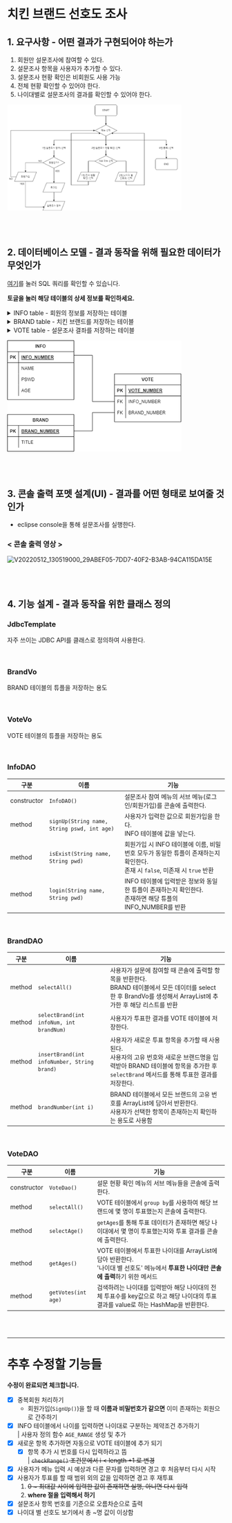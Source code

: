 # 치킨 브랜드 선호도 조사
## 1. 요구사항 - 어떤 결과가 구현되어야 하는가
1. 회원만 설문조사에 참여할 수 있다.
2. 설문조사 항목을 사용자가 추가할 수 있다.
3. 설문조사 현황 확인은 비회원도 사용 가능
4. 전체 현황 확인할 수 있어야 한다.
5. 나이대별로 설문조사의 결과를 확인할 수 있어야 한다.
<div style="width: 80%;">

![flow chart](/img/FlowChart.png)
</div>

<br/>
<br/>

## 2. 데이터베이스 모델 - 결과 동작을 위해 필요한 데이터가 무엇인가
[여기](/surveyapplication/sqlQuery)를 눌러 SQL 쿼리를 확인할 수 있습니다.

**토글을 눌러 해당 테이블의 상세 정보를 확인하세요.**
<details>
<summary>INFO table - 회원의 정보를 저장하는 테이블</summary>

- INFO_NUMBER : 회원의 고유 번호
- NAME : 회원 이름 저장
- PSWD : 회원 비밀번호 저장
- AGE : 회원 나이 저장
    - 사용자 지정 함수(`AGE_RANGE`)를 통해 나이를 입력하면 나이대가 저장된다.
</details>

<details>
<summary>BRAND table - 치킨 브랜드를 저장하는 테이블</summary>

- BRAND_NUMBER : 브랜드의 고유 번호
- TITLE : 브랜드명
</details>

<details>
<summary>VOTE table - 설문조사 결좌를 저장하는 테이블</summary>

- VOTE_NUMBER : 투표 결과의 고유 번호
- INFO_NUMBER : 투표한 회원의 고유 번호를 참조
- BRAND_NUMBER : 투표한 브랜드의 고유 번호를 참조
</details>
<div style="width: 80%;">

![ER 다이어그램](/img/ClassDiagram.png)
</div>

<br/>
<br/>

## 3. 콘솔 출력 포멧 설계(UI) - 결과를 어떤 형태로 보여줄 것인가
- eclipse console을 통해 설문조사를 실행한다.

### < 콘솔 출력 영상 >
![V20220512_130519000_29ABEF05-7DD7-40F2-B3AB-94CA115DA15E](https://user-images.githubusercontent.com/83754224/167993241-b9b2155c-e540-4cb9-881e-cbd2bc72598a.gif)

<br/>
<br/>

## 4. 기능 설계 - 결과 동작을 위한 클래스 정의
### JdbcTemplate
자주 쓰이는 JDBC API를 클래스로 정의하여 사용한다.

<br/>

### BrandVo
BRAND 테이블의 튜플을 저장하는 용도

<br/>

### VoteVo
VOTE 테이블의 튜플을 저장하는 용도

<br/>

### InfoDAO
|구분|이름|기능|
|---|---|---|
|constructor|`InfoDAO()`|설문조사 참여 메뉴의 서브 메뉴(로그인/회원가입)를 콘솔에 출력한다.|
|method|`signUp(String name, String pswd, int age)`|사용자가 입력한 값으로 회원가입을 한다.<br/>INFO 테이블에 값을 넣는다.|
|method|`isExist(String name, String pwd)`|회원가입 시 INFO 테이블에 이름, 비밀번호 모두가 동일한 튜플이 존재하는지 확인한다.<br/>존재 시 `false`, 미존재 시 `true` 반환|
|method|`login(String name, String pwd)`|INFO 테이블에 입력받은 정보와 동일한 튜플이 존재하는지 확인한다.<br/>존재하면 해당 튜플의 INFO_NUMBER를 반환|

<br/>

### BrandDAO
|구분|이름|기능|
|---|---|---|
|method|`selectAll()`|사용자가 설문에 참여할 때 콘솔에 출력할 항목을 반환한다.<br/>BRAND 테이블에서 모든 데이터를 select 한 후 BrandVo를 생성해서 ArrayList에 추가한 후 해당 리스트를 반환<br/>|
|method|`selectBrand(int infoNum, int brandNum)`|사용자가 투표한 결과를 VOTE 테이블에 저장한다.|
|method|`insertBrand(int infoNumber, String brand)`|사용자가 새로운 투표 항목을 추가할 때 사용된다. <br/>사용자의 고유 번호와 새로운 브랜드명을 입력받아 BRAND 테이블에 항목을 추가한 후 `selectBrand` 메서드를 통해 투표한 결과를 저장한다.|
|method|`brandNumber(int i)`|BRAND 테이블에서 모든 브랜드의 고유 번호를 ArrayList에 담아서 반환한다.<br/>사용자가 선택한 항목이 존재하는지 확인하는 용도로 사용함|

<br/>

### VoteDAO
|구분|이름|기능|
|---|---|---|
|constructor|`VoteDao()`|설문 현황 확인 메뉴의 서브 메뉴들을 콘솔에 출력한다.|
|method|`selectAll()`|VOTE 테이블에서 `group by`를 사용하여 해당 브랜드에 몇 명이 투표했는지 콘솔에 출력한다.|
|method|`selectAge()`|`getAges`를 통해 투표 데이터가 존재하면 해당 나이대에서 몇 명이 투표했는지와 투표 결과를 콘솔에 출력한다.|
|method|`getAges()`|VOTE 테이블에서 투표한 나이대를 ArrayList에 담아 반환한다.<br/>'나이대 별 선호도' 메뉴에서 **투표한 나이대만 콘솔에 출력**하기 위한 메서드|
|method|`getVotes(int age)`|검색하려는 나이대를 입력받아 해당 나이대의 전체 투표수를 key값으로 하고 해당 나이대의 투표 결과를 value로 하는 HashMap을 반환한다.|

<br/>
<br/>
<hr>

# 추후 수정할 기능들
**수정이 완료되면 체크합니다.**
- [x] 중복회원 처리하기
    - 회원가입(`SignUp()`)을 할 때 **이름과 비밀번호가 같으면** 이미 존재하는 회원으로 간주하기
- [x] INFO 테이블에서 나이를 입력하면 나이대로 구분하는 제약조건 추가하기  
    | 사용자 정의 함수 `AGE_RANGE` 생성 및 추가
- [x] 새로운 항목 추가하면 자동으로 VOTE 테이블에 추가 되기
    - [x] 항목 추가 시 번호를 다시 입력하라고 뜸  
        | ~~`checkRange()` 조건문에서 i < length +1 로 변경~~
- [x] 사용자가 메뉴 입력 시 예상과 다른 문자를 입력하면 경고 후 처음부터 다시 시작
- [x] 사용자가 투표를 할 때 범위 외의 값을 입력하면 경고 후 재투표
    1. ~~0 ~ 최대값 사이에 입력한 값이 존재하면 실행, 아니면 다시 입력~~
    2. **where 절을 입력해서 하기**
- [x] 설문조사 항목 번호를 기준으로 오름차순으로 출력
- [x] 나이대 별 선호도 보기에서 총 ~명 값이 이상함

